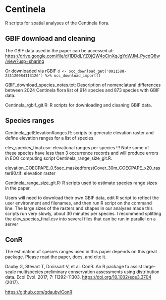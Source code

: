 # Centinela
R scripts for spatial analyses of the Centinela flora. 

## GBIF download and cleaning
The GBIF data used in the paper can be accessed at:
https://drive.google.com/file/d/1DDdLYZOjQW4oCinXqJgYdWJM_PycdQ8w/view?usp=sharing

Or downloaded via rGBIF
``
d <- occ_download_get('0011588-231120084113126') %>%
    occ_download_import()
``

GBIF_download_species_notes.txt: Description of nomenclatural differences between 2024 Centinela flora list of 914 species and 873 species with GBIF data.

Centinela_rgbif_git.R: R scripts for downloading and cleaning GBIF data.

## Species ranges
Centinela_getElevationRanges.R: scripts to generate elevation raster and define elevation ranges for a list of species.

elev_species_final.csv: elevational ranges per species !!! Note some of these species have less than 3 occurrence records and will produce errors in EOO computing script Centinela_range_size_git.R.

elevation_COECPAPE_0.5sec_maskedforestCover_30m_COECPAPE_x20_raster80.tif: elevation raster

Centinela_range_size_git.R: R scripts used to estimate species range sizes in the paper. 

Users will need to download their own GBIF data, edit R script to reflect the user environment and filenames, and then run R script on the command line. The large sizes of the rasters and shapes in our analyses made this scripts run very slowly, about 30 minutes per species. I recommend splitting the elev_species_final.csv into several files that can be run in parallel on a server

## ConR
The estimation of species ranges used in this paper depends on this great package. Please read the paper, docs, and cite it.

Dauby G, Stévart T, Droissart V, et al. ConR: An R package to assist large-scale multispecies preliminary conservation assessments using distribution data. Ecol Evol. 2017; 7: 11292–11303. https://doi.org/10.1002/ece3.3704 (2017).

https://github.com/gdauby/ConR
